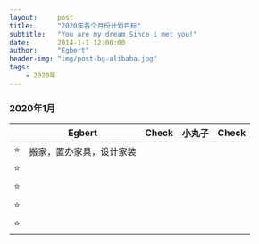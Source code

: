```yaml
---
layout:     post
title:      "2020年各个月份计划目标"
subtitle:   "You are my dream Since i met you!"
date:       2014-1-1 12:00:00
author:     "Egbert"
header-img: "img/post-bg-alibaba.jpg"
tags:
    - 2020年
---
```




### 2020年1月

|     | Egbert                   | Check | 小丸子 | Check |
| --- | ------------------------ | ----- | ------ | ----- |
| ⭐️  | 搬家，置办家具，设计家装 |       |        |       |
| ⭐️  |                          |       |        |       |
| ⭐️  |                          |       |        |       |
| ⭐️  |                          |       |        |       |
| ⭐️  |                          |       |        |       |



<div >
    
</div>

